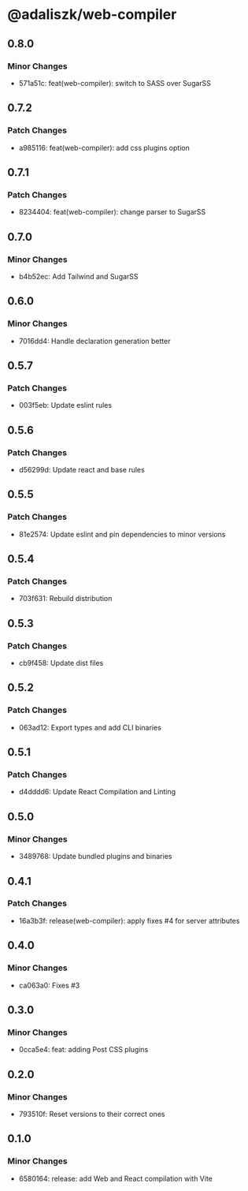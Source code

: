 # @adaliszk/web-compiler

## 0.8.0

### Minor Changes

- 571a51c: feat(web-compiler): switch to SASS over SugarSS

## 0.7.2

### Patch Changes

- a985116: feat(web-compiler): add css plugins option

## 0.7.1

### Patch Changes

- 8234404: feat(web-compiler): change parser to SugarSS

## 0.7.0

### Minor Changes

- b4b52ec: Add Tailwind and SugarSS

## 0.6.0

### Minor Changes

- 7016dd4: Handle declaration generation better

## 0.5.7

### Patch Changes

- 003f5eb: Update eslint rules

## 0.5.6

### Patch Changes

- d56299d: Update react and base rules

## 0.5.5

### Patch Changes

- 81e2574: Update eslint and pin dependencies to minor versions

## 0.5.4

### Patch Changes

- 703f631: Rebuild distribution

## 0.5.3

### Patch Changes

- cb9f458: Update dist files

## 0.5.2

### Patch Changes

- 063ad12: Export types and add CLI binaries

## 0.5.1

### Patch Changes

- d4dddd6: Update React Compilation and Linting

## 0.5.0

### Minor Changes

- 3489768: Update bundled plugins and binaries

## 0.4.1

### Patch Changes

- 16a3b3f: release(web-compiler): apply fixes #4 for server attributes

## 0.4.0

### Minor Changes

- ca063a0: Fixes #3

## 0.3.0

### Minor Changes

- 0cca5e4: feat: adding Post CSS plugins

## 0.2.0

### Minor Changes

- 793510f: Reset versions to their correct ones

## 0.1.0

### Minor Changes

- 6580164: release: add Web and React compilation with Vite
